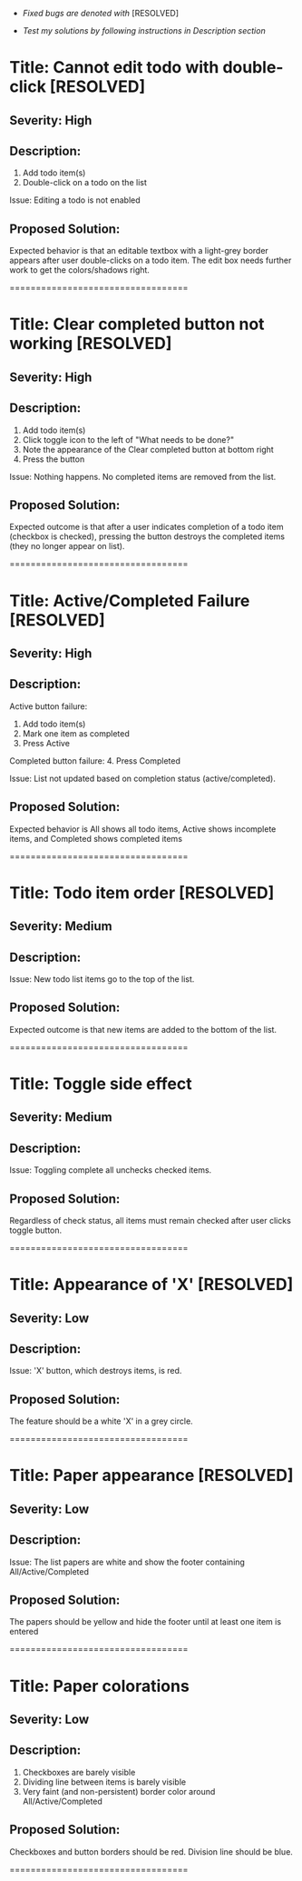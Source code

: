 - *Fixed bugs are denoted with* [RESOLVED]

- *Test my solutions by following instructions in Description section*


# Title: Cannot edit todo with double-click           [RESOLVED]
## Severity: High
## Description:
1. Add todo item(s)
2. Double-click on a todo on the list

Issue: Editing a todo is not enabled 
## Proposed Solution:
Expected behavior is that an editable textbox with a light-grey border appears after user double-clicks on a todo item.
The edit box needs further work to get the colors/shadows right.

==================================

# Title: Clear completed button not working           [RESOLVED]
## Severity: High
## Description:
1. Add todo item(s)
2. Click toggle icon to the left of "What needs to be done?"
3. Note the appearance of the Clear completed button at bottom right
4. Press the button

Issue: Nothing happens. No completed items are removed from the list.
## Proposed Solution:
Expected outcome is that after a user indicates completion of a todo item (checkbox is checked), pressing the button destroys the completed items (they no longer appear on list).

==================================

# Title: Active/Completed Failure           [RESOLVED]
## Severity: High
## Description:
Active button failure:
1. Add todo item(s)
2. Mark one item as completed
3. Press Active

Completed button failure:
4. Press Completed

Issue: List not updated based on completion status (active/completed).
## Proposed Solution:
Expected behavior is All shows all todo items, Active shows incomplete items, and Completed shows completed items

==================================

# Title: Todo item order           [RESOLVED]
## Severity: Medium
## Description:
Issue: New todo list items go to the top of the list.
## Proposed Solution:
Expected outcome is that new items are added to the bottom of the list.

==================================

# Title: Toggle side effect
## Severity: Medium
## Description:
Issue: Toggling complete all unchecks checked items.
## Proposed Solution:
Regardless of check status, all items must remain checked after user clicks toggle button. 

==================================

# Title: Appearance of 'X'           [RESOLVED]
## Severity: Low
## Description:
Issue: 'X' button, which destroys items, is red.
## Proposed Solution:
The feature should be a white 'X' in a grey circle.

==================================


# Title: Paper appearance           [RESOLVED]
## Severity: Low
## Description:
Issue: The list papers are white and show the footer containing All/Active/Completed
## Proposed Solution:
The papers should be yellow and hide the footer until at least one item is entered

==================================

# Title: Paper colorations
## Severity: Low
## Description:
1. Checkboxes are barely visible
2. Dividing line between items is barely visible
3. Very faint (and non-persistent) border color around All/Active/Completed
## Proposed Solution:
Checkboxes and button borders should be red. Division line should be blue.

==================================
